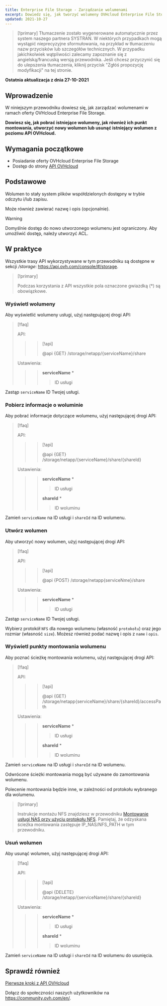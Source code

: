 ```yaml
---
title: Enterprise File Storage - Zarządzanie wolumenami
excerpt: Dowiedz się, jak tworzyć wolumeny OVHcloud Enterprise File Storage i zarządzać nimi za pomocą API OVHcloud
updated: 2021-10-27
---
```


> [!primary]
> Tłumaczenie zostało wygenerowane automatycznie przez system naszego partnera SYSTRAN. W niektórych przypadkach mogą wystąpić nieprecyzyjne sformułowania, na przykład w tłumaczeniu nazw przycisków lub szczegółów technicznych. W przypadku jakichkolwiek wątpliwości zalecamy zapoznanie się z angielską/francuską wersją przewodnika. Jeśli chcesz przyczynić się do ulepszenia tłumaczenia, kliknij przycisk "Zgłóś propozycję modyfikacji" na tej stronie.
>

**Ostatnia aktualizacja z dnia 27-10-2021**

## Wprowadzenie

W niniejszym przewodniku dowiesz się, jak zarządzać wolumenami w ramach oferty OVHcloud Enterprise File Storage.

**Dowiesz się, jak pobrać istniejące wolumeny, jak również ich punkt montowania, utworzyć nowy wolumen lub usunąć istniejący wolumen z poziomu API OVHcloud.**

## Wymagania początkowe

- Posiadanie oferty OVHcloud Enterprise File Storage
- Dostęp do strony [API OVHcloud](https://api.ovh.com/)

## Podstawowe

Wolumen to stały system plików współdzielonych dostępny w trybie odczytu i/lub zapisu.

Może również zawierać nazwę i opis (opcjonalnie).

> [!warning]
>
> Domyślnie dostęp do nowo utworzonego wolumenu jest ograniczony. Aby umożliwić dostęp, należy utworzyć ACL.
>

## W praktyce

Wszystkie trasy API wykorzystywane w tym przewodniku są dostępne w sekcji */storage*: <https://api.ovh.com/console/#/storage>.

> [!primary]
>
> Podczas korzystania z API wszystkie pola oznaczone gwiazdką (\*) są obowiązkowe.
>

### Wyświetl wolumeny

Aby wyświetlić wolumeny usługi, użyj następującej drogi API:

> [!faq]
>
> API:
>
>> > [!api]
>> >
>> > @api {GET} /storage/netapp/{serviceName}/share
>> >
>>
>
> Ustawienia:
>
>> > **serviceName** *
>> >
>> >> ID usługi
>> >
>

Zastąp `serviceName` ID Twojej usługi.

### Pobierz informacje o woluminie

Aby pobrać informacje dotyczące wolumenu, użyj następującej drogi API:

> [!faq]
>
> API:
>
>> > [!api]
>> >
>> > @api {GET} /storage/netapp/{serviceName}/share/{shareId}
>> >
>>
>
> Ustawienia:
>
>> > **serviceName** *
>> >
>> >> ID usługi
>> >
>> > **shareId** *
>> >
>> >> ID woluminu
>

Zamień `serviceName` na ID usługi i `shareId` na ID wolumenu.

### Utwórz wolumen

Aby utworzyć nowy wolumen, użyj następującej drogi API:

> [!faq]
>
> API:
>
>> > [!api]
>> >
>> > @api {POST} /storage/netapp{serviceNme}/share
>> >
>>
>
> Ustawienia:
>
>> > **serviceName** *
>> >
>> >> ID usługi
>> >
>

Zastąp `serviceName` ID Twojej usługi.

Wybierz protokół `NFS` dla nowego wolumenu (własność `protokołu`) oraz jego rozmiar (własność `size`).
Możesz również podać nazwę i opis z `name` i `opis`.

### Wyświetl punkty montowania wolumenu

Aby poznać ścieżkę montowania wolumenu, użyj następującej drogi API:

> [!faq]
>
> API:
>
>> > [!api]
>> >
>> > @api {GET} /storage/netapp{serviceName}/share/{shareId}/accessPath
>> >
>>
>
> Ustawienia:
>
>> > **serviceName** *
>> >
>> >> ID usługi
>> >
>> > **shareId** *
>> >
>> >> ID woluminu
>

Zamień `serviceName` na ID usługi i `shareId` na ID wolumenu.

Odwrócone ścieżki montowania mogą być używane do zamontowania wolumenu.

Polecenie montowania będzie inne, w zależności od protokołu wybranego dla wolumenu.  

> [!primary]
>
> Instrukcje montażu NFS znajdziesz w przewodniku [Montowanie usługi NAS przy użyciu protokołu NFS](/pages/cloud/storage/file_storage/nas_nfs).
> Pamiętaj, że odzyskana ścieżka montowania zastępuje IP_NAS/NFS_PATH w tym przewodniku.
>  

### Usuń wolumen

Aby usunąć wolumen, użyj następującej drogi API:  

> [!faq]
>
> API:
>
>> > [!api]
>> >
>> > @api {DELETE} /storage/netapp/{serviceName}/share/{shareId}
>> >
>>
>
> Ustawienia:
>
>> > **serviceName** *
>> >
>> >> ID usługi
>> >
>> > **shareId** *
>> >
>> >> ID woluminu
>

Zamień `serviceName` na ID usługi i `shareId` na ID wolumenu do usunięcia.

## Sprawdź również

[Pierwsze kroki z API OVHcloud](/pages/account/api/first-steps)

Dołącz do społeczności naszych użytkowników na <https://community.ovh.com/en/>.
